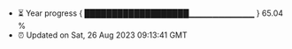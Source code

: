 - ⏳ Year progress { ███████████████████▁▁▁▁▁▁▁▁▁▁▁ } 65.04 %
- ⏰ Updated on Sat, 26 Aug 2023 09:13:41 GMT

